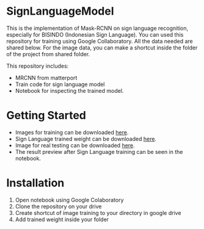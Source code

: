# SignLanguageModel
This is the implementation of Mask-RCNN on sign language recognition, especially for BISINDO (Indonesian Sign Language). You can used this repository for training using Google Collaboratory. All the data needed are shared below. For the image data, you can make a shortcut inside the folder of the project from shared folder.

This repository includes:
- MRCNN from matterport 
- Train code for sign language model
- Notebook for inspecting the trained model.


# Getting Started
- Images for training can be downloaded [here](https://drive.google.com/drive/folders/16CI9IvBjIH_nmmL_ZyQXugq_oDpB52Vi?usp=sharing). 
- Sign Language trained weight can be downloaded [here](https://drive.google.com/file/d/15AyepiEwXs-VPYuTB7Ji2fKCKCE9v6_x/view?usp=sharing).
- Image for real testing can be downloaded [here](https://drive.google.com/drive/folders/1a5JDsWmY-70FHOLBHFEEYq4hV8p8HqIa?usp=sharing).
- The result preview after Sign Language training can be seen in the notebook.

# Installation
1. Open notebook using Google Colaboratory
2. Clone the repository on your drive
3. Create shortcut of image training to your directory in google drive
4. Add trained weight inside your folder
